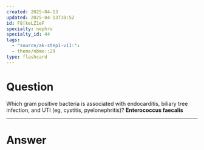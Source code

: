 ```yaml
---
created: 2025-04-13
updated: 2025-04-13T10:52
id: F8[keLZ1eF
specialty: nephro
specialty_id: 44
tags:
  - "source/ak-step1-v11:": 
  - theme/nbme::29
type: flashcard
---
```


# Question
Which gram positive bacteria is associated with endocarditis, biliary tree infection, and UTI (eg, cystitis, pyelonephritis)?    **Enterococcus faecalis**

---

# Answer
